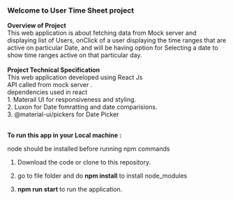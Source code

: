 
<h3>Welcome to <b>User Time Sheet</b> project </h3>

<b> 
Overview of Project
</b>
<br />
This web application is about fetching data from Mock server and displaying list of Users, onClick of a user displaying the time ranges that are active on particular Date, and will be having option for Selecting a date to show time ranges active on that particular day. 

<br/>
<br/>
<b> Project Technical Specification</b>
<br/>
This web application developed using React Js
<br/>
API called from mock server .
<br/>
dependencies used in react
<br/>
1. Materail UI for responsiveness and styling.
<br/>
2. Luxon for Date fomratting and date comparisions.
<br/>
3. @material-ui/pickers for Date Picker
<br/>
<br/>


<b>To run this app in your Local machine :</b>

node should be installed before running npm commands 
1. Download the code or clone to this repository.
  
2. go to file folder and do <b>npm install</b> to install node_modules
3. <b>npm run start </b> to run the application. 
